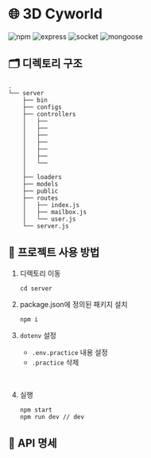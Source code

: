 # 🌐 3D Cyworld

![npm](https://img.shields.io/badge/npm-v6.14.10-yellow?logo=npm&style=plastic)
![express](https://img.shields.io/badge/express-v4.16.1-61dafb?logo=Express&style=plastic)
![socket](https://img.shields.io/badge/socket.io-v4.0.1-red?logo=socket.io&style=plastic)
![mongoose](https://img.shields.io/badge/mongoose-v5.12.4-green?logo=mongodb&style=plastic)

## 🗂 디렉토리 구조

```
.
└── server
    ├── bin
    ├── configs
    ├── controllers
    │   ├──
    │   ├──
    │   ├──
    │   ├──
    │   ├──
    │   ├──
    │   └──
    │
    ├── loaders
    ├── models
    ├── public
    ├── routes
    │   ├── index.js
    │   ├── mailbox.js
    │   └── user.js
    └── server.js
```

## 📖 프로젝트 사용 방법

1. 디렉토리 이동
   ```
   cd server
   ```

2. package.json에 정의된 패키지 설치
   ```
   npm i
   ```

3. `dotenv` 설정
   - `.env.practice` 내용 설정
   - `.practice` 삭제

<br>

4. 실행
   ```
   npm start
   npm run dev // dev
   ```

## 🔖 API 명세
